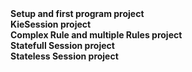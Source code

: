 
<b>
Setup and first program project <br>
KieSession project <br>
Complex Rule and multiple Rules project <br>
Statefull Session project <br>
Stateless Session project <br>
</b>